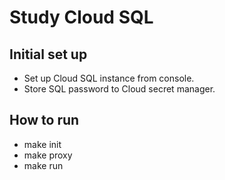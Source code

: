 # Study Cloud SQL

## Initial set up

* Set up Cloud SQL instance from console.
* Store SQL password to Cloud secret manager.

## How to run

* make init
* make proxy
* make run
